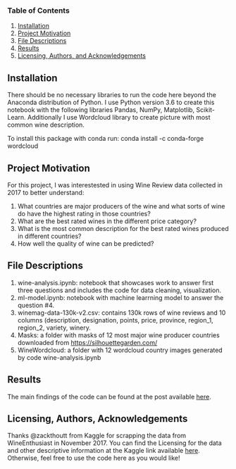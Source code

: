 
### Table of Contents

1. [Installation](#installation)
2. [Project Motivation](#motivation)
3. [File Descriptions](#files)
4. [Results](#results)
5. [Licensing, Authors, and Acknowledgements](#licensing)

## Installation <a name="installation"></a>

There should be no necessary libraries to run the code here beyond the Anaconda distribution of Python.  I use Python version 3.6 to create this notebook with the following libraries Pandas, NumPy, Matplotlib, Scikit-Learn. Additionally I use Wordcloud library to create picture with most common wine description. 

To install this package with conda run:
conda install -c conda-forge wordcloud 

## Project Motivation<a name="motivation"></a>

For this project, I was interestested in using Wine Review data collected in 2017 to better understand:

1. What countries are major producers of the wine and what sorts of wine do have the highest rating in those countries?
2. What are the best rated wines in the different price category?
3. What is the most common description for the best rated wines produced in different countries?
4. How well the quality of wine can be predicted?

## File Descriptions <a name="files"></a>

1. wine-analysis.ipynb: notebook that showcases work to answer first three questions and includes the code for data cleaning, visualization.
2. ml-model.ipynb: notebook with machine learrning model to answer the question #4.
3. winemag-data-130k-v2.csv: contains 130k rows of wine reviews and 10 columns (description, designation, points, price, province, region_1, region_2, variety, winery.
4. Masks: a folder with masks of 12 most major wine producer countries downloaded from https://silhouettegarden.com/
5. WineWordcloud: a folder with 12 wordcloud country images generated by code wine-analysis.ipynb

## Results<a name="results"></a>

The main findings of the code can be found at the post available [here](https://medium.com/...).

## Licensing, Authors, Acknowledgements<a name="licensing"></a>

Thanks @zackthoutt from Kaggle for scrapping the data from WineEnthusiast in November 2017. You can find the Licensing for the data and other descriptive information at the Kaggle link available [here](https://www.kaggle.com/zynicide/wine-reviews).  Otherwise, feel free to use the code here as you would like! 

